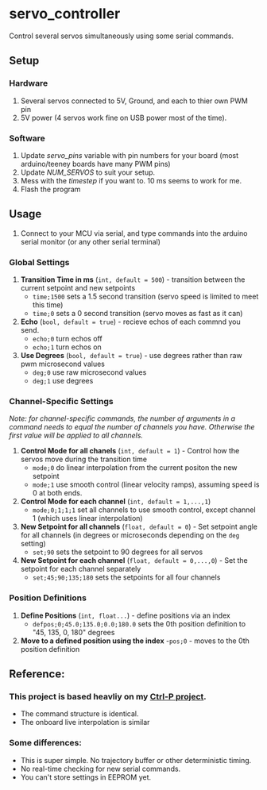 # servo_controller

Control several servos simultaneously using some serial commands.

## Setup
### Hardware
1. Several servos connected to 5V, Ground, and each to thier own PWM pin
2. 5V power (4 servos work fine on USB power most of the time).

### Software
1. Update _servo_pins_ variable with pin numbers for your board (most arduino/teeney boards have many PWM pins)
2. Update _NUM_SERVOS_ to suit your setup.
3. Mess with the _timestep_ if you want to. 10 ms seems to work for me.
4. Flash the program

## Usage
1. Connect to your MCU via serial, and type commands into the arduino serial monitor (or any other serial terminal)

### Global Settings
1. **Transition Time in ms** (`int, default = 500`) - transition between the current setpoint and new setpoints
    - `time;1500` sets a 1.5 second transition (servo speed is limited to meet this time)
    - `time;0` sets a 0 second transition (servo moves as fast as it can)
2. **Echo** (`bool, default = true`) - recieve echos of each commnd you send.
    - `echo;0` turn echos off
    - `echo;1` turn echos on
3. **Use Degrees** (`bool, default = true`) - use degrees rather than raw pwm microsecond values
    - `deg;0` use raw microsecond values
    - `deg;1` use degrees

### Channel-Specific Settings
_Note: for channel-specific commands, the number of arguments in a command needs to equal the number of channels you have. Otherwise the first value will be applied to all channels._

1. **Control Mode for all chanels** (`int, default = 1`) - Control how the servos move during the transition time
    - `mode;0` do linear interpolation from the current positon the new setpoint
    - `mode;1` use smooth control (linear velocity ramps), assuming speed is 0 at both ends.
2. **Control Mode for each channel** (`int, default = 1,...,1`)
    - `mode;0;1;1;1` set all channels to use smooth control, except channel 1 (which uses linear interpolation)
3. **New Setpoint for all channels** (`float, default = 0`) - Set setpoint angle for all channels (in degrees or microseconds depending on the `deg` setting)
    - `set;90` sets the setpoint to 90 degrees for all servos
4. **New Setpoint for each channel** (`float, default = 0,...,0`) - Set the setpoint for each channel separately
    - `set;45;90;135;180` sets the setpoints for all four channels

### Position Definitions
1. **Define Positions** (`int, float...`) - define positions via an index
	- `defpos;0;45.0;135.0;0.0;180.0` sets the 0th position definition to "45, 135, 0, 180" degrees
2. **Move to a defined position using the index**
	-`pos;0` - moves to the 0th position definition
	

## Reference:
### This project is based heavliy on my [Ctrl-P project](https://github.com/cbteeple/pressure_controller).   
- The command structure is identical.
- The onboard live interpolation is similar

### Some differences:  
- This is super simple. No trajectory buffer or other deterministic timing.
- No real-time checking for new serial commands.
- You can't store settings in EEPROM yet.
